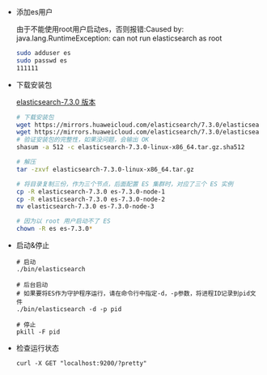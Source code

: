 * 添加es用户

  由于不能使用root用户启动es，否则报错:Caused by: java.lang.RuntimeException: can not run elasticsearch as root

  ```bash
  sudo adduser es
  sudo passwd es
  111111
  ```

* 下载安装包

  [elasticsearch-7.3.0 版本](https://mirrors.huaweicloud.com/elasticsearch/7.3.0/elasticsearch-7.3.0-linux-x86_64.tar.gz)

  ```bash
  # 下载安装包
  wget https://mirrors.huaweicloud.com/elasticsearch/7.3.0/elasticsearch-7.3.0-linux-x86_64.tar.gz
  wget https://mirrors.huaweicloud.com/elasticsearch/7.3.0/elasticsearch-7.3.0-linux-x86_64.tar.gz.sha512
  # 验证安装包的完整性，如果没问题，会输出 OK
  shasum -a 512 -c elasticsearch-7.3.0-linux-x86_64.tar.gz.sha512
  
  # 解压
  tar -zxvf elasticsearch-7.3.0-linux-x86_64.tar.gz
  
  # 将目录复制三份，作为三个节点，后面配置 ES 集群时，对应了三个 ES 实例
  cp -R elasticsearch-7.3.0 es-7.3.0-node-1
  cp -R elasticsearch-7.3.0 es-7.3.0-node-2
  mv elasticsearch-7.3.0 es-7.3.0-node-3
  
  # 因为以 root 用户启动不了 ES
  chown -R es es-7.3.0*
  ```

* 启动&停止

  ```
  # 启动
  ./bin/elasticsearch
  
  # 后台启动
  # 如果要将ES作为守护程序运行，请在命令行中指定-d，-p参数，将进程ID记录到pid文件
  ./bin/elasticsearch -d -p pid
  
  # 停止
  pkill -F pid
  ```

* 检查运行状态

  ```
  curl -X GET "localhost:9200/?pretty"
  ```

  